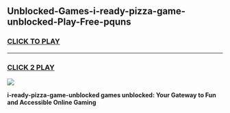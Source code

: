 
## Unblocked-Games-i-ready-pizza-game-unblocked-Play-Free-pquns
<h3>
<a href="https://premium76.site?title=i-ready-pizza-game-unblocked&ref=15A">CLICK TO PLAY</a></h3>
<hr>

<h3>
<a href="https://premium76.site?title=i-ready-pizza-game-unblocked&ref=15A">CLICK 2 PLAY</a>
  
</h3>

<a href="https://premium76.site?title=i-ready-pizza-game-unblocked&ref=15A"><img src="https://clearcache.store/games.png"></a>


**i-ready-pizza-game-unblocked games unblocked: Your Gateway to Fun and Accessible Online Gaming**
